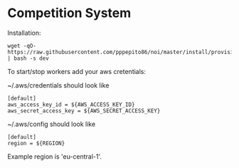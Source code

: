 # Competition System

Installation:
```
wget -qO- https://raw.githubusercontent.com/pppepito86/noi/master/install/provision.sh | bash -s dev
```
To start/stop workers add your aws cretentials:

~/.aws/credentials should look like
```
[default]
aws_access_key_id = ${AWS_ACCESS_KEY_ID}
aws_secret_access_key = ${AWS_SECRET_ACCESS_KEY}
```
~/.aws/config should look like
```
[default]
region = ${REGION}
```
Example region is 'eu-central-1'.
